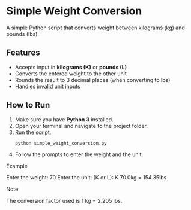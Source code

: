 # Simple Weight Conversion

A simple Python script that converts weight between kilograms (kg) and pounds (lbs).

## Features
- Accepts input in **kilograms (K)** or **pounds (L)**
- Converts the entered weight to the other unit
- Rounds the result to 3 decimal places (when converting to lbs)
- Handles invalid unit inputs

## How to Run
1. Make sure you have **Python 3** installed.
2. Open your terminal and navigate to the project folder.
3. Run the script:
   ```bash
   python simple_weight_conversion.py
4. Follow the prompts to enter the weight and the unit.

Example

   Enter the weight: 70
   Enter the unit: (K or L): K
   70.0kg = 154.35lbs

Note:

   The conversion factor used is 1 kg = 2.205 lbs.
